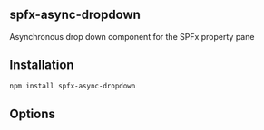 ## spfx-async-dropdown

Asynchronous drop down component for the SPFx property pane

## Installation

```bash
npm install spfx-async-dropdown
```

## Options
